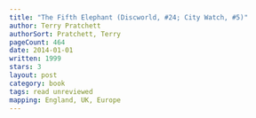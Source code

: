 ```yaml
---
title: "The Fifth Elephant (Discworld, #24; City Watch, #5)"
author: Terry Pratchett
authorSort: Pratchett, Terry
pageCount: 464
date: 2014-01-01
written: 1999
stars: 3
layout: post
category: book
tags: read unreviewed
mapping: England, UK, Europe
---
```

